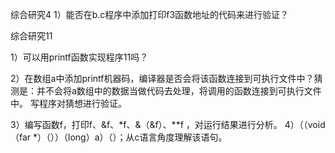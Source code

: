 综合研究4
1）能否在b.c程序中添加打印f3函数地址的代码来进行验证？

综合研究11

1）可以用printf函数实现程序11吗？

2）在数组a中添加printf机器码，编译器是否会将该函数连接到可执行文件中？猜测是：并不会将a数组中的数据当做代码去处理，将调用的函数连接到可执行文件中。 写程序对猜想进行验证。

3）编写函数f，打印f、&f、*f、&（&f）、**f ，对运行结果进行分析。
4）（（void （far *）（））（long）a）（）；从c语言角度理解该语句。

